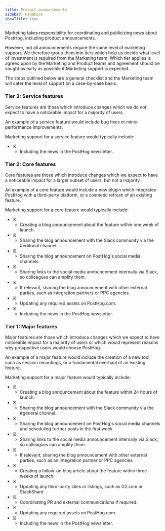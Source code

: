 ```yaml
---
title: Product announcements
sidebar: Handbook
showTitle: true
---
```


Marketing takes responsibility for coordinating and publicizing news about PostHog, including product announcements. 

However, not all announcements require the same level of marketing support. We therefore group them into tiers which help us decide what level of investment is required from the Marketing team. Which tier applies is agreed upon by the Marketing and Product teams and agreement should be sought as early as possible if Marketing support is expected.

The steps outlined below are a general checklist and the Marketing team will cater the level of support on a case-by-case basis.

### Tier 3: Service features
Service features are those which introduce changes which we do not expect to have a noticeable impact for a majority of users.

An example of a service feature would include bug fixes or minor performance improvements. 

Marketing support for a service feature would typically include: 

- [x] - Including the news in the PostHog newsletter.

### Tier 2: Core features
Core features are those which introduce changes which we expect to have a noticeable impact for a larger subset of users, but not a majority. 

An example of a core feature would include a new plugin which integrates PostHog with a third-party platform, or a cosmetic refresh of an existing feature. 

Marketing support for a core feature would typically include:

- [x] - Creating a blog announcement about the feature within one week of launch.
- [x] - Sharing the blog announcement with the Slack community via the #editorial channel.
- [x] - Sharing the blog announcement on PostHog's social media channels.
- [x] - Sharing links to the social media announcement internally via Slack, so colleagues can amplify them.
- [x] - If relevant, sharing the blog announcement with other external parties, such as integration partners or PPC agencies.
- [x] - Updating any required assets on PostHog.com. 
- [x] - Including the news in the PostHog newsletter.

### Tier 1: Major features
Major features are those which introduce changes which we expect to have noticeable impact for a majority of users or which would represent reasons why prospective users would choose PostHog.

An example of a major feature would include the creation of a new tool, such as session recordings, or a fundamental overhaul of an existing feature. 

Marketing support for a major feature would typically include:

- [x] - Creating a blog announcement about the feature within 24 hours of launch.
- [x] - Sharing the blog announcement with the Slack community via the #general channel.
- [x] - Sharing the blog announcement on PostHog's social media channels and scheduling further posts in the first week.
- [x] - Sharing links to the social media announcement internally via Slack, so colleagues can amplify them.
- [x] - If relevant, sharing the blog announcement with other external parties, such as an integration partner or PPC agencies.
- [x] - Creating a follow-on blog article about the feature within three weeks of launch.
- [x] - Updating any third-party sites or listings, such as G2.com or StackShare.
- [x] - Coordinating PR and external communications if required.
- [x] - Updating any required assets on PostHog.com.
- [x] - Including the news in the PostHog newsletter.
